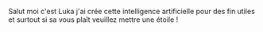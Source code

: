 Salut moi c'est Luka j'ai crée cette intelligence artificielle pour des fin utiles et surtout si sa vous plaît veuillez mettre une étoile ! 

